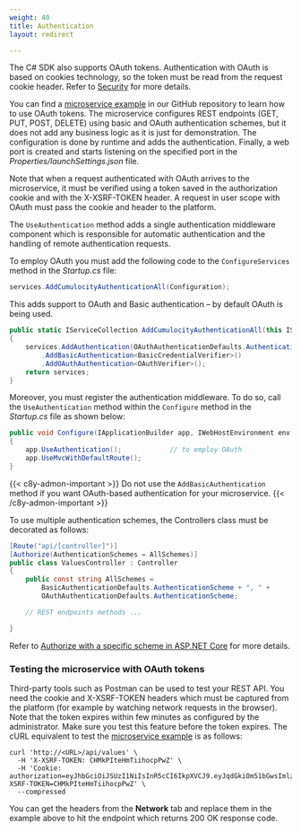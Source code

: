 ```yaml
---
weight: 40
title: Authentication
layout: redirect

---
```


The C# SDK also supports OAuth tokens. Authentication with OAuth is based on cookies technology, so the token must be read from the request cookie header. Refer to [Security](/microservice-sdk/concept/#security) for more details.

You can find a [microservice example](https://github.com/SoftwareAG/cumulocity-clients-cs/tree/develop/Examples/MicroserviceSDK/MicroserviceExample/DemoOAuth) in our GitHub repository to learn how to use OAuth tokens. The microservice configures REST endpoints (GET, PUT, POST, DELETE) using basic and OAuth authentication schemes, but it does not add any business logic as it is just for demonstration. The configuration is done by runtime and adds the authentication. Finally, a web port is created and starts listening on the specified port in the *Properties/launchSettings.json* file.

Note that when a request authenticated with OAuth arrives to the microservice, it must be verified using a token saved in the authorization cookie and with the X-XSRF-TOKEN header. A request in user scope with OAuth must pass the cookie and header to the platform.

The `UseAuthentication` method adds a single authentication middleware component which is responsible for automatic authentication and the handling of remote authentication requests.

To employ OAuth you must add the following code to the `ConfigureServices` method in the *Startup.cs* file:

```cs
services.AddCumulocityAuthenticationAll(Configuration);
```

This adds support to OAuth and Basic authentication – by default OAuth is being used.

```cs
public static IServiceCollection AddCumulocityAuthenticationAll(this IServiceCollection services, IConfiguration configuration)
{
    services.AddAuthentication(OAuthAuthenticationDefaults.AuthenticationScheme)
        .AddBasicAuthentication<BasicCredentialVerifier>()
        .AddOAuthAuthentication<OAuthVerifier>();
    return services;
}
```

Moreover, you must register the authentication middleware. To do so, call the `UseAuthentication` method within the `Configure` method in the *Startup.cs* file as shown below:

```cs
public void Configure(IApplicationBuilder app, IWebHostEnvironment env)
{
    app.UseAuthentication();            // to employ OAuth
    app.UseMvcWithDefaultRoute();
}
```

{{< c8y-admon-important >}}
Do not use the `AddBasicAuthentication` method if you want OAuth-based authentication for your microservice.
{{< /c8y-admon-important >}}

To use multiple authentication schemes, the Controllers class must be decorated as follows:

```cs
[Route("api/[controller]")]
[Authorize(AuthenticationSchemes = AllSchemes)]
public class ValuesController : Controller
{
    public const string AllSchemes =
        BasicAuthenticationDefaults.AuthenticationScheme + ", " +
        OAuthAuthenticationDefaults.AuthenticationScheme;

    // REST endpoints methods ...

}
```

Refer to [Authorize with a specific scheme in ASP.NET Core](https://docs.microsoft.com/en-us/aspnet/core/security/authorization/limitingidentitybyscheme?view=aspnetcore-3.1&tabs=aspnetcore2x) for more details.

### Testing the microservice with OAuth tokens

Third-party tools such as Postman can be used to test your REST API. You need the cookie and X-XSRF-TOKEN headers which must be captured from the platform (for example by watching network requests in the browser). Note that the token expires within few minutes as configured by the administrator. Make sure you test this feature before the token expires. The cURL equivalent to test the [microservice example](https://github.com/SoftwareAG/cumulocity-clients-cs/tree/develop/Examples/MicroserviceSDK/MicroserviceExample/DemoOAuth) is as follows:

```
curl 'http://<URL>/api/values' \
  -H 'X-XSRF-TOKEN: CHMkPIteHmTiihocpPwZ' \
  -H 'Cookie: authorization=eyJhbGciOiJSUzI1NiIsInR5cCI6IkpXVCJ9.eyJqdGkiOm51bGwsImlzcyI6Im9hdXRoLWp3a3MubGF0ZXN0LnN0YWdlLmM4eS5pbyIsImF1ZCI6Im9hdXRoLWp3a3MubGF0ZXN0LnN0YWdlLmM4eS5pbyIsInN1YiI6ImRvbWluaWthIiwidGNpIjoiMjY0NjBjNGItZWJmNy00OGRlLWE1ZmMtYzkxZGJhZWM3MWFlIiwiaWF0IjoxNTk3ODk4OTcyLCJuYmYiOjAsImV4cCI6MTU5NzkwMjU3MiwidGZhIjpmYWxzZSwidGVuIjoidDU5MDA4IiwieHNyZlRva2VuIjoiQ0hNa1BJdGVIbVRpaWhvY3BQd1oifQ.laooVzd3jS2Vj9Pj86To1M1ONl7_m7bPX0cGH8dYnUltDu5jxwNjpaCy7L8Hei59VYB7euGO7qn0LeqNZGt9Nw; XSRF-TOKEN=CHMkPIteHmTiihocpPwZ' \
  --compressed
```

You can get the headers from the **Network** tab and replace them in the example above to hit the endpoint which returns 200 OK response code.
